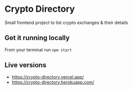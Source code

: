 # Crypto Directory

Small frontend project to list crypto exchanges & their details

## Get it running locally

From your terminal run `npm start`

## Live versions
* https://crypto-directory.vercel.app/
* https://crypto-directory.herokuapp.com/